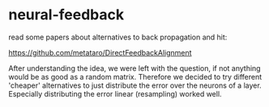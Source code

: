 # neural-feedback

read some papers about alternatives to back propagation and hit:

https://github.com/metataro/DirectFeedbackAlignment

After understanding the idea, we were left with the question, if not anything 
would be as good as a random matrix. Therefore we decided to try different 'cheaper'
alternatives to just distribute the error over the neurons of a layer. Especially 
distributing the error linear (resampling) worked well.


